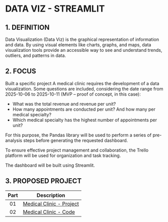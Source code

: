 # DATA VIZ - STREAMLIT

## 1. DEFINITION

Data Visualization (Data Viz) is the graphical representation of information and data. 
By using visual elements like charts, graphs, and maps, data visualization tools provide an accessible way 
to see and understand trends, outliers, and patterns in data.

## 2. FOCUS

Built a specific project
A medical clinic requires the development of a data visualization.
Some questions are included, considering the date range from 2025-10-06 to 2025-10-11 (MVP – proof of concept, in this case):
- What was the total revenue and revenue per unit?
- How many appointments are conducted per unit? And how many per medical specialty?
- Which medical specialty has the highest number of appointments per unit?

For this purpose, the Pandas library will be used to perform a series of pre-analysis steps before generating the requested dashboard.

To ensure effective project management and collaboration, the Trello platform will be used for organization and task tracking.

The dashboard will be built using Streamlit.

## 3. PROPOSED PROJECT

| Part | Description                                             |
|:----:|---------------------------------------------------------|
|  01  | [Medical Clinic - Project](./project/medical_clinic.md) |
|  02  | [Medical Clinic - Code](./project/src/dashboard.py)     |

